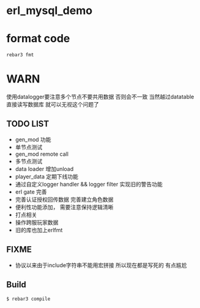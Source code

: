 erl_mysql_demo
=====
# format code
    rebar3 fmt

# WARN
使用datalogger要注意多个节点不要共用数据 否则会不一致
当然越过datatable 直接读写数据库 就可以无视这个问题了


## TODO LIST
- gen_mod 功能
- 单节点测试
- gen_mod remote call
- 多节点测试
- data loader 增加unload
- player_data 定期下线功能
- 通过自定义logger handler && logger filter 实现旧的警告功能
- erl gate 完善
- 完善认证授权回传数据 完善建立角色数据
- 便利性功能添加， 需要注意保持逻辑清晰
- 打点相关
- 操作跨服玩家数据
- 旧的库也加上erlfmt


## FIXME
- 协议以来由于include字符串不能用宏拼接 所以现在都是写死的 有点尴尬

Build
-----

    $ rebar3 compile
